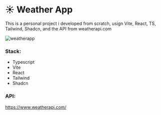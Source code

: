# ☀️ Weather App
This is a personal project i developed from scratch, usign Vite, React, TS, Tailwind, Shadcn, and the API from weatherapi.com

![weatherapp](https://github.com/benjameyer/weather-app/assets/122693430/02b71315-4d75-4708-aa31-3ed865ab5249)

### Stack:
* Typescript
* Vite
* React
* Tailwind
* Shadcn

### API:
https://www.weatherapi.com/
